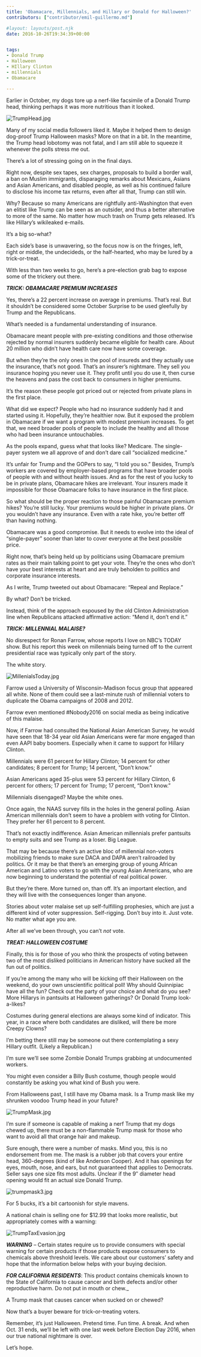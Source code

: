 ```yaml
---
title: 'Obamacare, Millennials, and Hillary or Donald for Halloween?'
contributors: ["contributor/emil-guillermo.md"]

#layout: layouts/post.njk
date: 2016-10-26T19:34:39+00:00


tags:
- Donald Trump
- Halloween
- HIllary Clinton
- millennials
- Obamacare

---
```


Earlier in October, my dogs tore up a nerf-like facsimile of a Donald Trump
head, thinking perhaps it was more nutritious than it looked.

![TrumpHead.jpg](/uploads/TrumpHead.jpg)

Many of my social media followers liked it. Maybe it helped them to design
dog-proof Trump Halloween masks? More on that in a bit. In the meantime, the
Trump head lobotomy was not fatal, and I am still able to squeeze it whenever
the polls stress me out.

There’s a lot of stressing going on in the final days.

Right now, despite sex tapes, sex charges, proposals to build a border wall, a
ban on Muslim immigrants, disparaging remarks about Mexicans, Asians and Asian
Americans, and disabled people, as well as his continued failure to disclose his
income tax returns, even after all that, Trump can still win.

Why? Because so many Americans are rightfully anti-Washington that even an
elitist like Trump can be seen as an outsider, and thus a better alternative to
more of the same. No matter how much trash on Trump gets released. It’s like
Hillary’s wikileaked e-mails.

It’s a big so-what?

Each side’s base is unwavering, so the focus now is on the fringes, left, right
or middle, the undecideds, or the half-hearted, who may be lured by a
trick-or-treat.

With less than two weeks to go, here’s a pre-election grab bag to expose some of
the trickery out there.

_**TRICK: OBAMACARE PREMIUM INCREASES**_

Yes, there’s a 22 percent increase on average in premiums. That’s real. But it
shouldn’t be considered some October Surprise to be used gleefully by Trump and
the Republicans.

What’s needed is a fundamental understanding of insurance.

Obamacare meant people with pre-existing conditions and those otherwise rejected
by normal insurers suddenly became eligible for health care. About 20 million
who didn’t have health care now have some coverage.

But when they’re the only ones in the pool of insureds and they actually use the
insurance, that’s not good. That’s an insurer’s nightmare. They sell you
insurance hoping you never use it. They profit until you do use it, then curse
the heavens and pass the cost back to consumers in higher premiums.

It’s the reason these people got priced out or rejected from private plans in
the first place.

What did we expect? People who had no insurance suddenly had it and started
using it. Hopefully, they’re healthier now. But it exposed the problem in
Obamacare if we want a program with modest premium increases. To get that, we
need broader pools of people to include the healthy and all those who had been
insurance untouchables.

As the pools expand, guess what that looks like? Medicare. The single-payer
system we all approve of and don’t dare call “socialized medicine.”

It’s unfair for Trump and the GOPers to say, “I told you so.” Besides, Trump’s
workers are covered by employer-based programs that have broader pools of people
with and without health issues. And as for the rest of you lucky to be in
private plans, Obamacare hikes are irrelevant. Your insurers made it impossible
for those Obamacare folks to have insurance in the first place.

So what should be the proper reaction to those painful Obamacare premium hikes?
You’re still lucky. Your premiums would be higher in private plans. Or you
wouldn’t have any insurance. Even with a rate hike, you’re better off than
having nothing.

Obamacare was a good compromise. But it needs to evolve into the ideal of
“single-payer” sooner than later to cover everyone at the best possible price.

Right now, that’s being held up by politicians using Obamacare premium rates as
their main talking point to get your vote. They’re the ones who don’t have your
best interests at heart and are truly beholden to politics and corporate
insurance interests.

As I write, Trump tweeted out about Obamacare: “Repeal and Replace.”

By what? Don’t be tricked.

Instead, think of the approach espoused by the old Clinton Administration line
when Republicans attacked affirmative action: “Mend it, don’t end it.”

**_TRICK:  MILLENNIAL MALAISE?_**

No disrespect for Ronan Farrow, whose reports I love on NBC’s TODAY show. But
his report this week on millennials being turned off to the current presidential
race was typically only part of the story.

The white story.

![MillenialsToday.jpg](/uploads/MillenialsToday.jpg)

Farrow used a University of Wisconsin-Madison focus group that appeared all
white. None of them could see a last-minute rush of millennial voters to
duplicate the Obama campaigns of 2008 and 2012.

Farrow even mentioned #Nobody2016 on social media as being indicative of this
malaise.

Now, if Farrow had consulted the National Asian American Survey, he would have
seen that 18-34 year old Asian Americans were far more engaged than even AAPI
baby boomers. Especially when it came to support for Hillary Clinton.

Millennials were 61 percent for Hillary Clinton; 14 percent for other
candidates; 8 percent for Trump; 14 percent, “Don’t know.”

Asian Americans aged 35-plus were 53 percent for Hillary Clinton, 6 percent for
others; 17 percent for Trump; 17 percent, “Don’t know.”

Millennials disengaged? Maybe the white ones.

Once again, the NAAS survey fills in the holes in the general polling. Asian
American millennials don’t seem to have a problem with voting for Clinton. They
prefer her 61 percent to 8 percent.

That’s not exactly indifference. Asian American millennials prefer pantsuits to
empty suits and see Trump as a loser. Big League.

That may be because there’s an active bloc of millennial non-voters mobilizing
friends to make sure DACA and DAPA aren’t railroaded by politics. Or it may be
that there’s an emerging group of young African American and Latino voters to go
with the young Asian Americans, who are now beginning to understand the
potential of real political power.

But they’re there. More turned on, than off. It’s an important election, and
they will live with the consequences longer than anyone.

Stories about voter malaise set up self-fulfilling prophesies, which are just a
different kind of voter suppression. Self-rigging. Don’t buy into it. Just vote.
No matter what age you are.

After all we’ve been through, you can’t _not_ vote.

**_TREAT:  HALLOWEEN COSTUME_**

Finally, this is for those of you who think the prospects of voting between two
of the most disliked politicians in American history have sucked all the fun out
of politics.

If you’re among the many who will be kicking off their Halloween on the weekend,
do your own unscientific political poll! Why should Quinnipiac have all the fun?
Check out the party of your choice and what do you see? More Hillarys in
pantsuits at Halloween gatherings?  Or Donald Trump look-a-likes?

Costumes during general elections are always some kind of indicator. This year,
in a race where both candidates are disliked, will there be more Creepy Clowns?

I’m betting there still may be someone out there contemplating a sexy Hillary
outfit. (Likely a Republican.)

I’m sure we’ll see some Zombie Donald Trumps grabbing at undocumented workers.

You might even consider a Billy Bush costume, though people would constantly be
asking you what kind of Bush you were.

From Halloweens past, I still have my Obama mask. Is a Trump mask like my
shrunken voodoo Trump head in your future?

![TrumpMask.jpg](/uploads/TrumpMask.jpg)

I’m sure if someone is capable of making a nerf Trump that my dogs chewed up,
there must be a non-flammable Trump mask for those who want to avoid all that
orange hair and makeup.

Sure enough, there were a number of masks. Mind you, this is no endorsement from
me. The mask is a rubber job that covers your entire head, 360-degrees (kind of
like Anderson Cooper). And it has openings for eyes, mouth, nose, and ears, but
not guaranteed that applies to Democrats. Seller says one size fits most adults.
Unclear if the 9″ diameter head opening would fit an actual size Donald Trump.

![trumpmask3.jpg](/uploads/trumpmask3.jpg)

For 5 bucks, it’s a bit cartoonish for style mavens.

A national chain is selling one for $12.99 that looks more realistic, but
appropriately comes with a warning:

![TrumpTaxEvasion.jpg](/uploads/TrumpTaxEvasion.jpg)

_**WARNING**_ – Certain states require us to provide consumers with special
warning for certain products if those products expose consumers to chemicals
above threshold levels. We care about our customers’ safety and hope that the
information below helps with your buying decision.

_**FOR CALIFORNIA RESIDENTS**_: This product contains chemicals known to the
State of California to cause cancer and birth defects and/or other reproductive
harm. Do not put in mouth or chew._

A Trump mask that causes cancer when sucked on or chewed?

Now that’s a buyer beware for trick-or-treating voters.

Remember, it’s just Halloween. Pretend time. Fun time. A break. And when Oct. 31
ends, we’ll be left with one last week before Election Day 2016, when our true
national nightmare is over.

Let’s hope.
